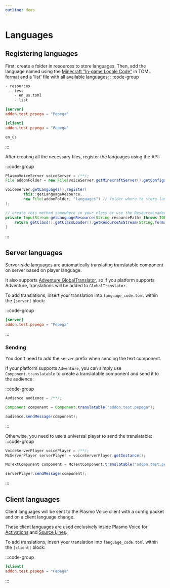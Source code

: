 ```yaml
---
outline: deep
---
```

# Languages

## Registering languages
First, create a folder in resources to store languages. 
Then, add the language named using the [Minecraft "In-game Locale Code"](https://minecraft.wiki/w/Language) in TOML format and a 'list' file with all available languages: 
:::code-group
```txt [file structure]
- resources
  - test
    - en_us.toml
    - list
```

```toml [en_us.toml]
[server]
addon.test.pepega = "Pepega"

[client]
addon.test.pepega = "Pepega"
```

```txt [list]
en_us
```
:::

After creating all the necessary files, register the languages using the API:

:::code-group
```java
PlasmoVoiceServer voiceServer = /**/;
File addonFolder = new File(voiceServer.getMinecraftServer().getConfigsFolder(), "pv-addon-test");

voiceServer.getLanguages().register(
        this::getLanguageResource,
        new File(addonFolder, "languages") // folder where to store languages
);

// create this method somewhere in your class or use the ResourceLoader interface, implementing it with the same logic
private InputStream getLanguageResource(String resourcePath) throws IOException {
    return getClass().getClassLoader().getResourceAsStream(String.format("test/%s", resourcePath));
}
```
:::

## Server languages
Server-side languages are automatically translating translatable component on server based on player language.

It also supports [Adventure GlobalTranslator](https://jd.advntr.dev/api/4.14.0/net/kyori/adventure/translation/GlobalTranslator.html),
so if you platform supports Adventure, translations will be added to `GlobalTranslator`.

To add translations, insert your translation into `language_code.toml` within the `[server]` block:

:::code-group
```toml [en_us.toml]
[server]
addon.test.pepega = "Pepega"
```
:::

### Sending
You don't need to add the `server` prefix when sending the text component.

If your platform supports `Adventure`, you can simply use `Component.translatable` to create a translatable component and send it to the audience:

:::code-group
```java
Audience audience = /**/;

Component component = Component.translatable("addon.test.pepega");

audience.sendMessage(component);
```
:::

Otherwise, you need to use a universal player to send the translatable:
:::code-group
```java
VoiceServerPlayer voicePlayer = /**/;
McServerPlayer serverPlayer = voiceServerPlayer.getInstance();

McTextComponent component = McTextComponent.translatable("addon.test.pepega");

serverPlayer.sendMessage(component);
```
:::

## Client languages
Client languages will be sent to the Plasmo Voice client with a config packet and on a client language change.

These client languages are used exclusively inside Plasmo Voice for [Activations](/docs/api/activations) and [Source Lines](/docs/api/source-lines).

To add translations, insert your translation into `language_code.toml` within the `[client]` block:

:::code-group
```toml [en_us.toml]
[client]
addon.test.pepega = "Pepega"
```
:::
